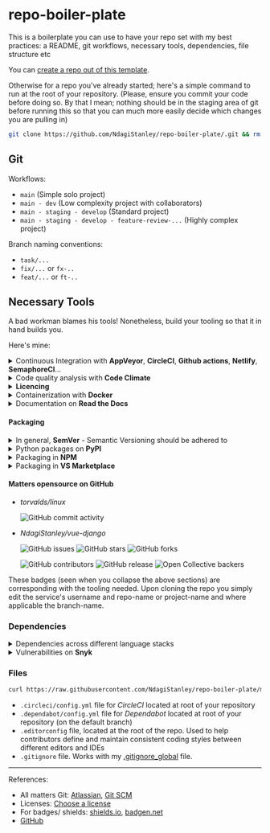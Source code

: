 # repo-boiler-plate

This is a boilerplate you can use to have your repo set with my best practices: a README, git workflows, necessary tools, dependencies, file structure etc

You can [create a repo out of this template](https://github.com/NdagiStanley/repo-boiler-plate/generate).

Otherwise for a repo you've already started; here's a simple command to run at the root of your repository. (Please, ensure you commit your code before doing so. By that I mean; nothing should be in the staging area of git before running this so that you can much more easily decide which changes you are pulling in)

```bash
git clone https://github.com/NdagiStanley/repo-boiler-plate/.git && rm -rf repo-boiler-plate.git && cp -r repo-boiler-plate/. . && rm -rf repo-boiler-plate
```

## Git

Workflows:

- `main` (Simple solo project)
- `main - dev` (Low complexity project with collaborators)
- `main - staging - develop` (Standard project)
- `main - staging - develop - feature-review-...` (Highly complex project)

Branch naming conventions:

- `task/...`
- `fix/...` or `fx-..`
- `feat/...` or `ft-..`

## Necessary Tools

A bad workman blames his tools! Nonetheless, build your tooling so that it in hand builds you.

Here's mine:

<details>
  <summary>Continuous Integration with <b>AppVeyor</b>, <b>CircleCI</b>, <b>Github actions</b>, <b>Netlify</b>, <b>SemaphoreCI</b>...</summary>

  * Repo: [electron-bot/electron](https://github.com/electron-bot/electron)

    ![AppVeyor](https://img.shields.io/appveyor/build/electron-bot/electron)

  * Repo: [workforce-data-initiative/tpot-abacus](https://github.com/workforce-data-initiative/tpot-abacus)

    ![CircleCI](https://img.shields.io/circleci/build/github/workforce-data-initiative/tpot-abacus)

  * Repo: [github/hub](https://github.com/github/hub)

    ![GitHub Workflow Status](https://img.shields.io/github/workflow/status/github/hub/CI)

  * Repo: [NdagiStanley/lumen](https://github.com/NdagiStanley/lumen) | Deployment [stanmd.tk](https://stanmd.tk)

    ![Netlify](https://img.shields.io/netlify/ba0b4698-8569-4e8d-bfca-b7bff0cfee57)

  * Repo: [NdagiStanley/vue-django](https://github.com/NdagiStanley/vue-django)

    [![Build Status](https://semaphoreci.com/api/v1/stanmd/vue-django/branches/master/shields_badge.svg)](https://semaphoreci.com/stanmd/vue-django)

</details>

<details>
  <summary>Code quality analysis with <b>Code Climate</b></summary>

  * Repo: [NdagiStanley/django_girls_complete](https://github.com/NdagiStanley/django_girls_complete)

    ![Code Climate coverage](https://img.shields.io/codeclimate/coverage/NdagiStanley/django_girls_complete)
    ![Code Climate issues](https://img.shields.io/codeclimate/issues/NdagiStanley/django_girls_complete)
    ![Code Climate maintainability](https://img.shields.io/codeclimate/maintainability/NdagiStanley/django_girls_complete)
    ![Code Climate lines of code](https://badgen.net/codeclimate/loc/NdagiStanley/django_girls_complete)

</details>

<details>
  <summary><b>Licencing</b></summary>

  * Repo: [NdagiStanley/repo-boiler-plate](https://github.com/NdagiStanley/repo-boiler-plate) (_this repo_)

    ![GitHub](https://img.shields.io/github/license/Ndagistanley/repo-boiler-plate)

</details>

<details>
  <summary>Containerization with <b>Docker</b></summary>

  * Repo: [NdagiStanley/vue-django](https://github.com/NdagiStanley/vue-django) | In DockerHub: [stanmd/vue-django](https://hub.docker.com/repository/docker/stanmd/vue-django)

    ![Docker Cloud Build Status](https://img.shields.io/docker/cloud/build/stanmd/vue-django)
    ![Docker Pulls](https://img.shields.io/docker/pulls/stanmd/vue-django)

  * Repo: [docker-library/postgres](https://github.com/docker-library/postgres) | In DockerHub: [postgres](https://hub.docker.com/_/postgres)

    ![Docker Image Version (latest semver)](https://img.shields.io/docker/v/_/postgres?sort=semver)
    ![Docker Image Size (latest semver)](https://img.shields.io/docker/image-size/_/postgres?sort=semver)

</details>

<details>
  <summary>Documentation on <b>Read the Docs</b></summary>

  * Repo: [psf/black](https://github.com/psf/black)

    ![Read the Docs](https://img.shields.io/readthedocs/black)

</details>

#### Packaging

<details>
  <summary>In general, <b>SemVer</b> - Semantic Versioning should be adhered to</summary>

  * Repo: [NdagiStanley/lifebuoy](https://github.com/NdagiStanley/lifebuoy)

    ![GitHub package.json version](https://img.shields.io/github/package-json/v/NdagiStanley/lifebuoy)

</details>

<details>
  <summary>Python packages on <b>PyPI</b></summary>

  * Repo: [encode/django-rest-framework](https://github.com/encode/django-rest-framework)

    ![PyPI - Django Version](https://img.shields.io/pypi/djversions/djangorestframework)
    ![PyPI - Python Version](https://img.shields.io/pypi/pyversions/djangorestframework)

  * Repo: [amos-o/pipexec](https://github.com/amos-o/pipexec)

    ![PyPI - Wheel](https://img.shields.io/pypi/wheel/pipexec)
    ![PyPI - Implementation](https://img.shields.io/pypi/implementation/pipexec)
    ![PyPI - Downloads](https://img.shields.io/pypi/dm/pipexec)

  * Repo: [psf/black](https://github.com/psf/black)

    ![PyPI - Status](https://img.shields.io/pypi/status/black)

  * Repo: [workforce-data-initiative/tpot-abacus](https://github.com/workforce-data-initiative/tpot-abacus)

    ![PyPI](https://img.shields.io/pypi/v/abacus-tpot)

</details>

<details>
  <summary>Packaging in <b>NPM</b></summary>

  * Repo: [vuejs/vue](https://github.com/vuejs/vue)

    ![npm](https://img.shields.io/npm/v/vue)

  * Repo: [http-party/http-server](https://github.com/http-party/http-server) | In NPM: [http-server](https://www.npmjs.com/package/http-server)

    ![node-current](https://img.shields.io/node/v/http-server)

</details>

<details>
  <summary>Packaging in <b>VS Marketplace</b></summary>

  * Repo: [NdagiStanley/lifebuoy](https://github.com/NdagiStanley/lifebuoy)

    ![Visual Studio Marketplace Installs](https://img.shields.io/visual-studio-marketplace/i/NdagiStanley.lifebuoy)
    ![Visual Studio Marketplace Downloads](https://img.shields.io/visual-studio-marketplace/d/NdagiStanley.lifebuoy)
    ![Visual Studio Marketplace Ratings](https://badgen.net/vs-marketplace/rating/NdagiStanley.lifebuoy)

</details>

#### Matters opensource on GitHub

- *torvalds/linux*

  ![GitHub commit activity](https://img.shields.io/github/commit-activity/m/torvalds/linux)

- *NdagiStanley/vue-django*

  ![GitHub issues](https://img.shields.io/github/issues/NdagiStanley/vue-django)
  ![GitHub stars](https://img.shields.io/github/stars/NdagiStanley/vue-django?style=social)
  ![GitHub forks](https://badgen.net/github/forks/NdagiStanley/vue-django)

  ![GitHub contributors](https://badgen.net/github/contributors/NdagiStanley/vue-django)
  ![GitHub release](https://badgen.net/github/release/NdagiStanley/vue-django)
  ![Open Collective backers](https://badgen.net/opencollective/backers/vue-django)

These badges (seen when you collapse the above sections) are corresponding with the tooling needed. Upon cloning the repo you simply edit the service's username and repo-name or project-name and where applicable the branch-name.

### Dependencies

<details>
  <summary>Dependencies across different language stacks</summary>

  I use **Dependabot**, **David DM**, **Libraries** and **Requires**

  * Repo: [NdagiStanley/codango](https://github.com/NdagiStanley/codango)

    ![Dependabot](https://badgen.net/dependabot/NdagiStanley/codango?icon=dependabot)

- NPM dependencies with [David DM](https://david-dm.org/)

  * Repo: [vuejs/vue](https://github.com/vuejs/vue)

    ![David](https://img.shields.io/david/vuejs/vue)

- OpenSource libraries with [Libraries](https://libraries.io)

  * Repo: [NdagiStanley/vue-django](https://github.com/NdagiStanley/vue-django)

    ![Libraries.io dependency status for GitHub repo](https://img.shields.io/librariesio/github/NdagiStanley/vue-django)

- Python dependencies with [Requires](https://requires.io)

  * Repo: [NdagiStanley/django_girls_complete](https://github.com/NdagiStanley/django_girls_complete)

    ![Requires.io](https://img.shields.io/requires/github/NdagiStanley/django_girls_complete)
</details>

<details>
  <summary>Vulnerabilities on <b>Snyk</b></summary>

  * Repo: [NdagiStanley/vue-django](https://github.com/NdagiStanley/vue-django)

    ![Snyk Vulnerabilities for GitHub Repo](https://img.shields.io/snyk/vulnerabilities/github/NdagiStanley/vue-django)
</details>

### Files

```bash
curl https://raw.githubusercontent.com/NdagiStanley/repo-boiler-plate/main/.editorconfig > .editorconfig
```

- `.circleci/config.yml` file for *CircleCI* located at root of your repository
- `.dependabot/config.yml` file for *Dependabot* located at root of your repository (on the default branch)
- `.editorconfig` file, located at the root of the repo. Used to help contributors define and maintain consistent coding styles between different editors and IDEs
- `.gitignore` file. Works with my [.gitignore_global](https://github.com/NdagiStanley/dotfiles/blob/main/git/.gitignore_global) file.

---
References:

- All matters Git: [Atlassian](https://www.atlassian.com/git/tutorials), [Git SCM](https://git-scm.com/docs)
- Licenses: [Choose a license][license]
- For badges/ shields: [shields.io][shields], [badgen.net][badgen]
- [GitHub][gh]

[license]: https://choosealicense.com/
[shields]: https://shields.io/
[badgen]: https://badgen.net/
[gh]: https://github.com/features/
